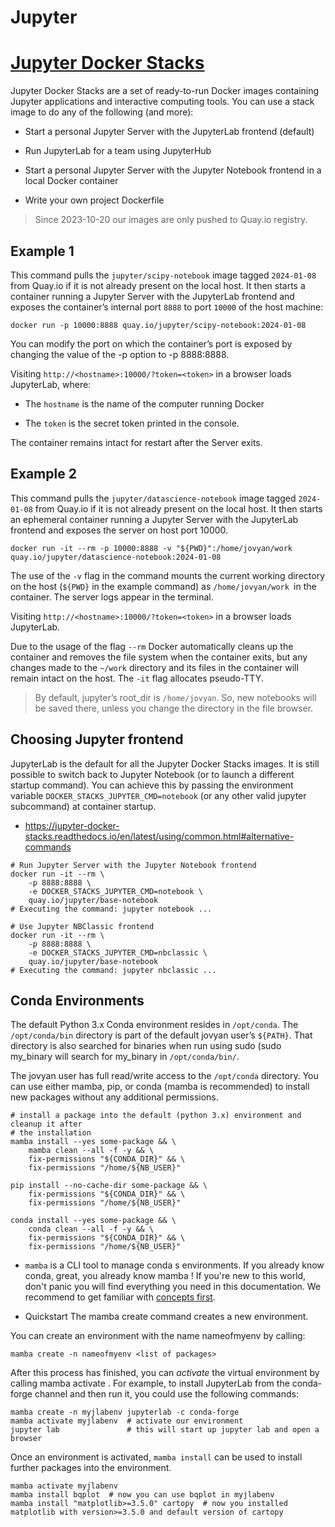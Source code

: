 # Jupyter

# [Jupyter Docker Stacks](https://jupyter-docker-stacks.readthedocs.io/en/latest/)
Jupyter Docker Stacks are a set of ready-to-run Docker images containing Jupyter applications and interactive computing tools. You can use a stack image to do any of the following (and more):

- Start a personal Jupyter Server with the JupyterLab frontend (default)

- Run JupyterLab for a team using JupyterHub

- Start a personal Jupyter Server with the Jupyter Notebook frontend in a local Docker container

- Write your own project Dockerfile

> Since 2023-10-20 our images are only pushed to Quay.io registry. 

## Example 1
This command pulls the `jupyter/scipy-notebook` image tagged `2024-01-08` from Quay.io if it is not already present on the local host.
It then starts a container running a Jupyter Server with the JupyterLab frontend and exposes the container’s internal port `8888` to port `10000` of the host machine:
```
docker run -p 10000:8888 quay.io/jupyter/scipy-notebook:2024-01-08
```
You can modify the port on which the container’s port is exposed by changing the value of the -p option to -p 8888:8888.

Visiting `http://<hostname>:10000/?token=<token>` in a browser loads JupyterLab, where:

- The `hostname` is the name of the computer running Docker

- The `token` is the secret token printed in the console.

The container remains intact for restart after the Server exits.

## Example 2
This command pulls the `jupyter/datascience-notebook` image tagged `2024-01-08` from Quay.io if it is not already present on the local host.
It then starts an ephemeral container running a Jupyter Server with the JupyterLab frontend and exposes the server on host port 10000.
```
docker run -it --rm -p 10000:8888 -v "${PWD}":/home/jovyan/work quay.io/jupyter/datascience-notebook:2024-01-08
```
The use of the `-v` flag in the command mounts the current working directory on the host (`${PWD}` in the example command) as `/home/jovyan/work `in the container.
The server logs appear in the terminal.

Visiting `http://<hostname>:10000/?token=<token>` in a browser loads JupyterLab.

Due to the usage of the flag `--rm` Docker automatically cleans up the container and removes the file system when the container exits, but any changes made to the `~/work` directory and its files in the container will remain intact on the host. The `-it` flag allocates pseudo-TTY.

> By default, jupyter’s root_dir is `/home/jovyan`. So, new notebooks will be saved there, unless you change the directory in the file browser.

## Choosing Jupyter frontend
JupyterLab is the default for all the Jupyter Docker Stacks images.
It is still possible to switch back to Jupyter Notebook (or to launch a different startup command).
You can achieve this by passing the environment variable `DOCKER_STACKS_JUPYTER_CMD=notebook` (or any other valid jupyter subcommand) at container startup.
- https://jupyter-docker-stacks.readthedocs.io/en/latest/using/common.html#alternative-commands

```
# Run Jupyter Server with the Jupyter Notebook frontend
docker run -it --rm \
    -p 8888:8888 \
    -e DOCKER_STACKS_JUPYTER_CMD=notebook \
    quay.io/jupyter/base-notebook
# Executing the command: jupyter notebook ...

# Use Jupyter NBClassic frontend
docker run -it --rm \
    -p 8888:8888 \
    -e DOCKER_STACKS_JUPYTER_CMD=nbclassic \
    quay.io/jupyter/base-notebook
# Executing the command: jupyter nbclassic ...
```

## Conda Environments
The default Python 3.x Conda environment resides in `/opt/conda`. The `/opt/conda/bin` directory is part of the default jovyan user’s `${PATH}`.
That directory is also searched for binaries when run using sudo (sudo my_binary will search for my_binary in `/opt/conda/bin/`.

The jovyan user has full read/write access to the `/opt/conda` directory.
You can use either mamba, pip, or conda (mamba is recommended) to install new packages without any additional permissions.

```
# install a package into the default (python 3.x) environment and cleanup it after
# the installation
mamba install --yes some-package && \
    mamba clean --all -f -y && \
    fix-permissions "${CONDA_DIR}" && \
    fix-permissions "/home/${NB_USER}"

pip install --no-cache-dir some-package && \
    fix-permissions "${CONDA_DIR}" && \
    fix-permissions "/home/${NB_USER}"

conda install --yes some-package && \
    conda clean --all -f -y && \
    fix-permissions "${CONDA_DIR}" && \
    fix-permissions "/home/${NB_USER}"
```

- `mamba` is a CLI tool to manage conda s environments.
If you already know conda, great, you already know mamba ! 
If you're new to this world, don't panic you will find everything you need in this documentation.
We recommend to get familiar with [concepts first](https://mamba.readthedocs.io/en/latest/user_guide/mamba.html).

- Quickstart
The mamba create command creates a new environment.

You can create an environment with the name nameofmyenv by calling:
```
mamba create -n nameofmyenv <list of packages>
```

After this process has finished, you can _activate_ the virtual environment by calling mamba activate <nameofmyenv>. For example, to install JupyterLab from the conda-forge channel and then run it, you could use the following commands:
```
mamba create -n myjlabenv jupyterlab -c conda-forge
mamba activate myjlabenv  # activate our environment
jupyter lab               # this will start up jupyter lab and open a browser
```

Once an environment is activated, `mamba install` can be used to install further packages into the environment.
```
mamba activate myjlabenv
mamba install bqplot  # now you can use bqplot in myjlabenv
mamba install "matplotlib>=3.5.0" cartopy  # now you installed matplotlib with version>=3.5.0 and default version of cartopy
```
